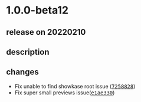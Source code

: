 # 1.0.0-beta12

## release on 20220210

## description

## changes

* Fix unable to find showkase root issue (<a class="commit-link" data-hovercard-type="commit" data-hovercard-url="https://github.com/airbnb/Showkase/commit/725882854130fcc67a5f935d9adba8c585f6c149/hovercard" href="https://github.com/airbnb/Showkase/commit/725882854130fcc67a5f935d9adba8c585f6c149"><tt>7258828</tt></a>)
* Fix super small previews issue(<a class="commit-link" data-hovercard-type="commit" data-hovercard-url="https://github.com/airbnb/Showkase/commit/e1ae330d4b94232f03fe8211780624648fa83e22/hovercard" href="https://github.com/airbnb/Showkase/commit/e1ae330d4b94232f03fe8211780624648fa83e22"><tt>e1ae330</tt></a>)

